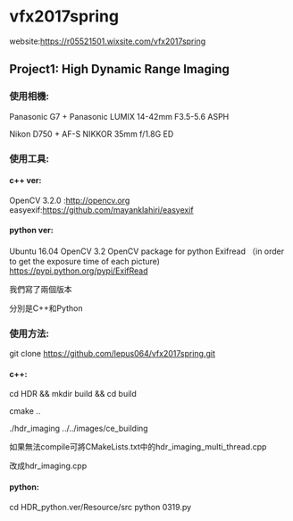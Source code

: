 # vfx2017spring
website:https://r05521501.wixsite.com/vfx2017spring
## Project1: High Dynamic Range Imaging

### 使用相機:

Panasonic G7 + Panasonic LUMIX 14-42mm F3.5-5.6 ASPH

Nikon D750 + AF-S NIKKOR 35mm f/1.8G ED


### 使用工具:
#### c++ ver:

OpenCV 3.2.0 :http://opencv.org
easyexif:https://github.com/mayanklahiri/easyexif

#### python ver:

Ubuntu 16.04
OpenCV 3.2
OpenCV package for python 
Exifread （in order to get the exposure time of each picture)
https://pypi.python.org/pypi/ExifRead

我們寫了兩個版本

分別是C++和Python

### 使用方法:

git clone https://github.com/lepus064/vfx2017spring.git

#### c++:

cd HDR && mkdir build && cd build

cmake ..

./hdr_imaging ../../images/ce_building

如果無法compile可將CMakeLists.txt中的hdr_imaging_multi_thread.cpp

改成hdr_imaging.cpp

#### python:

cd HDR_python.ver/Resource/src
python 0319.py

